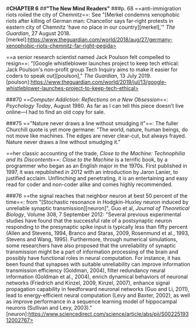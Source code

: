 #**CHAPTER 6**
##**"The New Mind Readers"**
###p. 68
==anti-immigration riots roiled the city of Chemnitz==: See
"[Merkel condemns xenophobic riots after killing of German man:
Chancellor says far-right protests in eastern city of Chemnitz 'have no
place in our country][merkel],'" *The Guardian*, 27 August 2018.
[merkel]:https://www.theguardian.com/world/2018/aug/27/germany-xenophobic-riots-chemnitz-far-right-pegida>

==a senior research scientist named Jack Poulson felt compelled
to resign==: "[Google whistleblower launches project to keep tech
ethical: Jack Poulson's non-profit group Tech Inquiry aims to make it
easier for coders to speak out][poulson]," *The Guardian*, 13 July 2019.
[poulson]:https://www.theguardian.com/world/2019/jul/13/google-whistleblower-launches-project-to-keep-tech-ethical>

###70
==*Computer Addiction: Reflections on a New Obsession*==: *Psychology
Today*, August 1980. As far as I can tell this piece doesn't live
online—I had to find an old copy for sale.

###75
=="Nature never draws a line without smudging it"==: The fuller
Churchill quote is yet more germane: "The world, nature, human beings,
do not move like machines. The edges are never clear-cut, but always
frayed. Nature never draws a line without smudging it."

==her classic accounting of the trade, *Close to the Machine:
Technophilia and Its Discontents*==: *Close to the Machine* is a terrific
book, by a programmer who began as an English major in the 1970s. First
published in 1997, it was republished in 2012 with an introduction by
Jaron Lanier, to justified acclaim. Unflinching and penetrating, it is
an entertaining and easy read for coder and non-coder alike and comes
highly recommended.

###76
==the signal reaches that neighbor neuron at best 50 percent of
the time==: from "[Stochastic resonance in Hodgkin-Huxley neuron induced
by unreliable synaptic transmission][neuron]", Guo et al, *Journal of Theoretical
Biology*, Volume 308, 7 September 2012: "Several previous experimental
studies have found that the successful rate of a postsynaptic neuron
responding to the presynaptic spike input is typically less than fifty
percent (Allen and Stevens, 1994, Branco and Staras, 2009, Rosenmund et
al., 1993, Stevens and Wang, 1995). Furthermore, through numerical
simulations, some researchers have also proposed that the unreliability
of synaptic transmission might be a part of information processing of
the brain and possibly have functional roles in neural computation. For
instance, it has been found that synapses with suitable unreliability
can improve information transmission efficiency (Goldman, 2004), filter
redundancy neural information (Goldman et al., 2004), enrich dynamical
behaviors of neuronal networks (Friedrich and Kinzel, 2009, Kinzel,
2007), enhance signal propagation capability in feedforward neuronal
networks (Guo and Li, 2011), lead to energy-efficient neural computation
(Levy and Baxter, 2002), as well as improve performance in a sequence
learning model of hippocampal neurons (Sullivan and Levy, 2003)."
[neuron]:https://www.sciencedirect.com/science/article/abs/pii/S0022519312002767>
